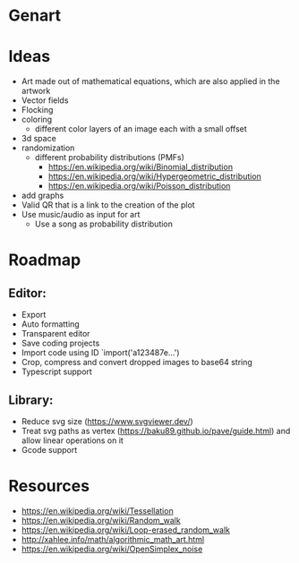 # Genart

# Ideas

- Art made out of mathematical equations, which are also applied in the artwork
- Vector fields
- Flocking
- coloring
  - different color layers of an image each with a small offset
- 3d space
- randomization
  - different probability distributions (PMFs)
    - https://en.wikipedia.org/wiki/Binomial_distribution
    - https://en.wikipedia.org/wiki/Hypergeometric_distribution
    - https://en.wikipedia.org/wiki/Poisson_distribution
- add graphs
- Valid QR that is a link to the creation of the plot
- Use music/audio as input for art
  - Use a song as probability distribution

# Roadmap

## Editor:

- Export
- Auto formatting
- Transparent editor
- Save coding projects
- Import code using ID `import('a123487e...')
- Crop, compress and convert dropped images to base64 string
- Typescript support

## Library:

- Reduce svg size (https://www.svgviewer.dev/)
- Treat svg paths as vertex (https://baku89.github.io/pave/guide.html) and allow linear operations on it
- Gcode support

# Resources

- https://en.wikipedia.org/wiki/Tessellation
- https://en.wikipedia.org/wiki/Random_walk
- https://en.wikipedia.org/wiki/Loop-erased_random_walk
- http://xahlee.info/math/algorithmic_math_art.html
- https://en.wikipedia.org/wiki/OpenSimplex_noise
